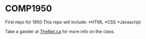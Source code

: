 # COMP1950
First repo for 1950
This repo will include:
*HTML
*CSS
*Javascript

Take a gander at [TheNet.ca](http://thenet.ca) for more info on the class.

